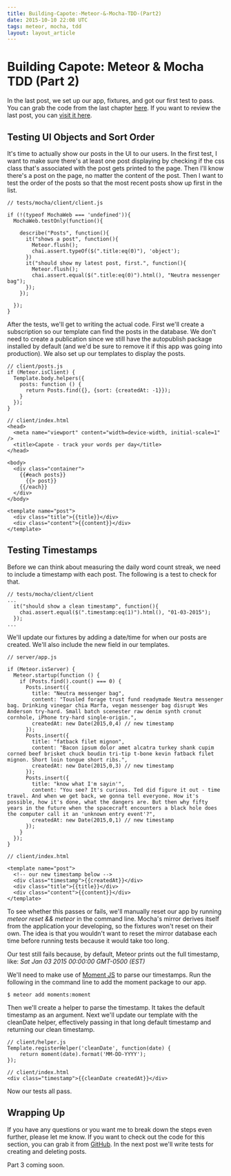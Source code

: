 ```yaml
---
title: Building-Capote:-Meteor-&-Mocha-TDD-(Part2)
date: 2015-10-10 22:08 UTC
tags: meteor, mocha, tdd
layout: layout_article
---
```


# Building Capote: Meteor & Mocha TDD (Part 2)

In the last post, we set up our app, fixtures, and got our first test to pass. You can grab the code from the last chapter [here](https://github.com/austinsamsel/capote/tree/part-1). If you want to review the last post, you can [visit it here](http://hightopsnyc.com/blog/building-capote.html).

## Testing UI Objects and Sort Order

It's time to actually show our posts in the UI to our users. In the first test, I want to make sure there's at least one post displaying by checking if the css class that's associated with the post gets printed to the page. Then I'll know there's a post on the page, no matter the content of the post. Then I want to test the order of the posts so that the most recent posts show up first in the list.

<pre><code class="language-javascript">// tests/mocha/client/client.js

if (!(typeof MochaWeb === 'undefined')){
  MochaWeb.testOnly(function(){

    describe("Posts", function(){
      it("shows a post", function(){
        Meteor.flush();
        chai.assert.typeOf($(".title:eq(0)"), 'object');
      })
      it("should show my latest post, first.", function(){
        Meteor.flush();
        chai.assert.equal($(".title:eq(0)").html(), "Neutra messenger bag");
      });
    });

  });
}</code></pre>


After the tests, we'll get to writing the actual code. First we'll create a subscription so our template can find the posts in the database. We don't need to create a publication since we still have the autopublish package installed by default (and we'd be sure to remove it if this app was going into production). We also set up our templates to display the posts.

<pre><code class="language-javascript">// client/posts.js
if (Meteor.isClient) {
  Template.body.helpers({
    posts: function () {
      return Posts.find({}, {sort: {createdAt: -1}});
    }
  });
}</code></pre>

    // client/index.html
    <head>
      <meta name="viewport" content="width=device-width, initial-scale=1" />
      <title>Capote - track your words per day</title>
    </head>

    <body>
      <div class="container">
        {{#each posts}}
          {{> post}}
        {{/each}}
      </div>
    </body>

    <template name="post">
      <div class="title">{{title}}</div>
      <div class="content">{{content}}</div>
    </template>

## Testing Timestamps

Before we can think about measuring the daily word count streak, we need to include a timestamp with each post. The following is a test to check for that.

<pre><code class="language-javascript">// tests/mocha/client/client
...
  it("should show a clean timestamp", function(){
    chai.assert.equal($(".timestamp:eq(1)").html(), "01-03-2015");
  });
...</code></pre>

We'll update our fixtures by adding a date/time for when our posts are created. We'll also include the new field in our templates.

<pre><code class="language-javascript">// server/app.js

if (Meteor.isServer) {
  Meteor.startup(function () {
    if (Posts.find().count() === 0) {
      Posts.insert({
        title: "Neutra messenger bag",
        content: "Tousled forage trust fund readymade Neutra messenger bag. Drinking vinegar chia Marfa, vegan messenger bag disrupt Wes Anderson try-hard. Small batch scenester raw denim synth cronut cornhole, iPhone try-hard single-origin.",
        createdAt: new Date(2015,0,4) // new timestamp
      });
      Posts.insert({
        title: "fatback filet mignon",
        content: "Bacon ipsum dolor amet alcatra turkey shank cupim corned beef brisket chuck boudin tri-tip t-bone kevin fatback filet mignon. Short loin tongue short ribs.",
        createdAt: new Date(2015,0,3) // new timestamp
      });
      Posts.insert({
        title: "know what I'm sayin'",
        content: "You see? It's curious. Ted did figure it out - time travel. And when we get back, we gonna tell everyone. How it's possible, how it's done, what the dangers are. But then why fifty years in the future when the spacecraft encounters a black hole does the computer call it an 'unknown entry event'?",
        createdAt: new Date(2015,0,1) // new timestamp
      });
    }
  });
}</code></pre>

    // client/index.html

    <template name="post">
      <!-- our new timestamp below -->
      <div class="timestamp">{{createdAt}}</div>
      <div class="title">{{title}}</div>
      <div class="content">{{content}}</div>
    </template>

To see whether this passes or fails, we'll manually reset our app by running *meteor reset && meteor* in the command line. Mocha's mirror derives itself from the application your developing, so the fixtures won't reset on their own. The idea is that you wouldn't want to reset the mirror database each time before running tests because it would take too long.

Our test still fails because, by default, Meteor prints out the full timestamp, like: *Sat Jan 03 2015 00:00:00 GMT-0500 (EST)*

We'll need to make use of [Moment JS](http://momentjs.com/) to parse our timestamps. Run the following in the command line to add the moment package to our app.

<pre><code class="language-javascript">$ meteor add moments:moment</code></pre>

Then we'll create a helper to parse the timestamp. It takes the default timestamp as an argument. Next we'll update our template with the cleanDate helper, effectively passing in that long default timestamp and returning our clean timestamp.

<pre><code class="language-javascript">// client/helper.js
Template.registerHelper('cleanDate', function(date) {
	return moment(date).format('MM-DD-YYYY');
});
</code></pre>

    // client/index.html
    <div class="timestamp">{{cleanDate createdAt}}</div>

Now our tests all pass.

## Wrapping Up

If you have any questions or you want me to break down the steps even further, please let me know. If you want to check out the code for this section, you can grab it from [GitHub](https://github.com/austinsamsel/capote/tree/part-2). In the next post we'll write tests for creating and deleting posts.

Part 3 coming soon.
